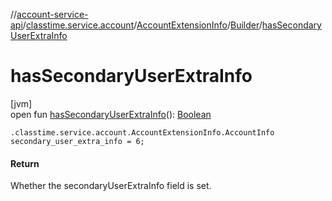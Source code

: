 //[account-service-api](../../../../index.md)/[classtime.service.account](../../index.md)/[AccountExtensionInfo](../index.md)/[Builder](index.md)/[hasSecondaryUserExtraInfo](has-secondary-user-extra-info.md)

# hasSecondaryUserExtraInfo

[jvm]\
open fun [hasSecondaryUserExtraInfo](has-secondary-user-extra-info.md)(): [Boolean](https://kotlinlang.org/api/latest/jvm/stdlib/kotlin/-boolean/index.html)

`.classtime.service.account.AccountExtensionInfo.AccountInfo secondary_user_extra_info = 6;`

#### Return

Whether the secondaryUserExtraInfo field is set.

